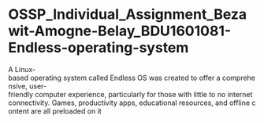 # OSSP_Individual_Assignment_Bezawit-Amogne-Belay_BDU1601081-Endless-operating-system
A Linux-based operating system called Endless OS was created to offer a comprehensive, user-friendly computer experience, particularly for those with little to no internet connectivity. Games, productivity apps, educational resources, and offline content are all preloaded on it
